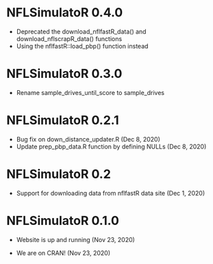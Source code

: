 # NFLSimulatoR 0.4.0

* Deprecated the download_nflfastR_data() and download_nflscrapR_data() functions
* Using the nflfastR::load_pbp() function instead

# NFLSimulatoR 0.3.0

* Rename sample_drives_until_score to sample_drives

# NFLSimulatoR 0.2.1

* Bug fix on down_distance_updater.R (Dec 8, 2020)
* Update prep_pbp_data.R function by defining NULLs (Dec 8, 2020)

# NFLSimulatoR 0.2

* Support for downloading data from nflfastR data site (Dec 1, 2020)

# NFLSimulatoR 0.1.0

* Website is up and running (Nov 23, 2020)

* We are on CRAN! (Nov 23, 2020)

